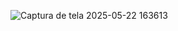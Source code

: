![Captura de tela 2025-05-22 163613](https://github.com/user-attachments/assets/1eafd6d5-a8e7-43d5-b346-71d286ce51d5)
